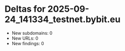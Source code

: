 # Deltas for 2025-09-24_141334_testnet.bybit.eu
- New subdomains: 0
- New URLs: 0
- New findings: 0
